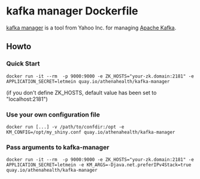 # kafka manager Dockerfile
[kafka manager](https://github.com/yahoo/kafka-manager) is a tool from Yahoo Inc. for managing [Apache Kafka](http://kafka.apache.org).

## Howto
### Quick Start
```
docker run -it --rm  -p 9000:9000 -e ZK_HOSTS="your-zk.domain:2181" -e APPLICATION_SECRET=letmein quay.io/athenahealth/kafka-manager
```
(if you don't define ZK_HOSTS, default value has been set to "localhost:2181")


### Use your own configuration file
```
docker run [...] -v /path/to/confdir:/opt -e KM_CONFIG=/opt/my_shiny.conf quay.io/athenahealth/kafka-manager
```

### Pass arguments to kafka-manager
```
docker run -it --rm  -p 9000:9000 -e ZK_HOSTS="your-zk.domain:2181" -e APPLICATION_SECRET=letmein -e KM_ARGS=-Djava.net.preferIPv4Stack=true quay.io/athenahealth/kafka-manager 
```
